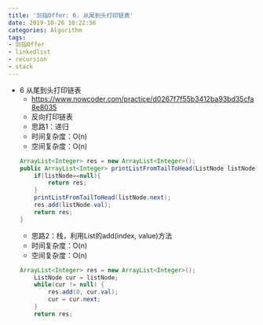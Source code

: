```yaml
---
title: '剑指Offer: 6. 从尾到头打印链表'
date: 2019-10-26 10:22:56
categories: Algorithm
tags: 
- 剑指Offer
- linkedlist
- recursion
- stack
---
```


- 6 从尾到头打印链表
    - https://www.nowcoder.com/practice/d0267f7f55b3412ba93bd35cfa8e8035
    - 反向打印链表
    <!-- more -->
    - 思路1：递归
    - 时间复杂度：O(n)
    - 空间复杂度：O(n)
    ```java
    ArrayList<Integer> res = new ArrayList<Integer>();
    public ArrayList<Integer> printListFromTailToHead(ListNode listNode) {
        if(listNode==null){
            return res;
        }
        printListFromTailToHead(listNode.next);
        res.add(listNode.val);
        return res;
    }
    ```
    - 思路2：栈，利用List的add(index, value)方法
    - 时间复杂度：O(n)
    - 空间复杂度：O(n)
    ```java
    ArrayList<Integer> res = new ArrayList<Integer>();
        ListNode cur = listNode;
        while(cur != null) {
            res.add(0, cur.val);
            cur = cur.next;
        }
        return res;
    ```